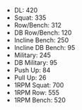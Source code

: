 * DL: 420
*  Squat: 335
*  Row/Bench: 312
*  DB Row/Bench: 120
*  Incline Bench: 250
*  Incline DB Bench: 95
*  Military: 245
*  DB Military: 95
*  Push Up: 84
*  Pull Up: 26
*  1RPM Squat: 700
*  1RPM Row: 555
*  1RPM Bench: 520
